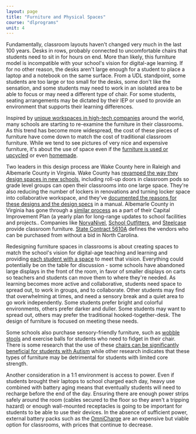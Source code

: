 ```yaml
---
layout: page
title: "Furniture and Physical Spaces"
course: "dlprograms"
unit: 4
---
```

Fundamentally, classroom layouts haven't changed very much in the last 100 years. Desks in rows, probably connected to uncomfortable chairs that students need to sit in for hours on end. More than likely, this furniture model is incompatible with your school's vision for digital-age learning. If for no other reason, the desks aren't large enough for a student to place a laptop and a notebook on the same surface. From a UDL standpoint, some students are too large or too small for the desks, some don't like the sensation, and some students may need to work in an isolated area to be able to focus or may need a different type of chair. For some students, seating arrangements may be dictated by their IEP or used to provide an environment that supports their learning differences.

Inspired by [unique workspaces in high-tech companies][1] around the world, many schools are starting to re-examine the furniture in their classrooms.  As this trend has become more widespread, the cost of these pieces of furniture have come down to match the cost of traditional classroom furniture. While we tend to see pictures of very nice and expensive furniture, it's about the use of space even if the [furniture is used or upcycled][3] or even [homemade][4].  

Two leaders in this design process are Wake County here in Raleigh and Albemarle County in Virginia. Wake County has [revamped the way they design spaces in new schools][5], including roll-up doors in classroom pods so grade level groups can open their classrooms into one large space. They're also reducing the number of lockers in renovations and turning locker space into collaborative workspace, and they've [documented the reasons for these designs and the design specs][6] in a manual. Albemarle County in Virginia has gone through a [similar process][7] as a part of their Capital Improvement Plan (a yearly plan for long-range updates to school facilities and projects..  Companies like [NorvaNivel][9], [School Outfitters][10], and [Steelcase][11] provide classroom furniture. [State Contract 5610A][12] defines the vendors who can be purchased from without a bid in North Carolina.

Redesigning furniture spaces in classrooms is about creating spaces to match the school's vision for digital-age teaching and learning and providing [each student with a space][13] to meet that vision. Everything could potentially be on the table for discussion - some schools have abandoned large displays in the front of the room, in favor of smaller displays on carts so teachers and students can move them to where they're needed. As learning becomes more active and collaborative, students need space to spread out, to work in groups, and to collaborate. Other students may find that overwhelming at times, and need a sensory break and a quiet area to go work independently. Some students prefer bright and colorful environments, others prefer darker and duller. Some students may want to spread out, others may prefer the traditional hooked-together-desk. The design of furniture is focused on meeting these needs.

Some schools also purchase sensory-friendly furniture, such as [wobble stools][14] and exercise balls for students who need to fidget in their chair. There is some research that the use of these [chairs can be significantly beneficial for students with Autism][15] while other research indicates that these types of furniture may be detrimental for students with limited core strength.

Another consideration in a 1:1 environment is access to power. Even if students brought their laptops to school charged each day, heavy use combined with battery aging means that eventually students will need to recharge before the end of the day. Ensuring there are enough power strips safely around the room (cables secured to the floor so they aren't a tripping hazard) or enough wall-mounted receptacles is going to be important for students to be able to use their devices. In the absence of sufficient power, external battery packs such as the [OmniCharge][16] are an expensive but viable option for classrooms, with prices that continue to decrease. 

[1]:	https://www.creativebloq.com/design/design-offices-912828
[2]:	https://twitter.com/NMS_Knights/status/960630828115152896?s=20
[3]:	https://www.facebook.com/groups/upcycleit.com.au/posts/31242673228713689/
[4]:	https://www.msnancysnook.com/2013/06/indoor-tree-house.html
[5]:	https://www.wcpss.net/a-space-to-learn
[6]:	https://www.wcpss.net/Page/247
[7]:	https://web.archive.org/web/20170311143938/https://www.k12albemarle.org/dept/osp/facilities-planning/Pages/Learning-Space-Modernization.aspx
[8]:	https://www.k12albemarle.org/dept/osp/building/Pages/capital-improvement-program.aspx
[9]:	https://norvanivel.com
[10]:	https://www.schooloutfitters.com/catalog/index/?kw_cid=classroom%20furniture&sc_cid=classroom%20furniture%7CPPCsearch%7Ce%7C102702936617%7CSOGLONG1003430%7CHome%25Page%7CClassroom%25Furniture%7CGoogle%7C&gclid=Cj0KCQiA7aPyBRChARIsAJfWCgKqB2CoE_ex2Po0QU605L0cspb-4K1xsWqI1iqPyUI0VvJEx0O33PoaAqg1EALw_wcB
[11]:	https://www.steelcase.com/discover/information/education/
[12]:	https://www.doa.nc.gov/documents/statetermcontracts/stc5610a/5610a-furniture/open
[13]:	https://twitter.com/irasocol/status/1120110601219579910?s=20
[14]:	https://www.bestproductsreviews.com/wobble-chair?targetid=dsa-416295104340
[15]:	https://www.ncbi.nlm.nih.gov/pmc/articles/PMC5329757/
[16]:	https://www.omnicharge.co
